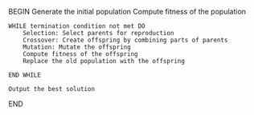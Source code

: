 BEGIN
    Generate the initial population
    Compute fitness of the population

    WHILE termination condition not met DO
        Selection: Select parents for reproduction
        Crossover: Create offspring by combining parts of parents
        Mutation: Mutate the offspring
        Compute fitness of the offspring
        Replace the old population with the offspring

    END WHILE

    Output the best solution
END